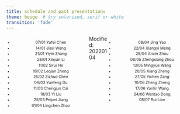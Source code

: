 ```yaml
---
title: schedule and past presentations
theme: beige  # try solarized, serif or white
transition: 'fade'
---
```


<div class="right">


- 08/04 Jing Yao
- 22/04 Xiangyi Meng
- 29/04 Anxin Zhou
- 06/05 Zhengxiang Zhou
- 13/05 Mingyue Wang
- 20/05 Xiang Zheng
- 27/05 Yichen Zang
- 10/06 Zheng Zheng
- 17/06 Yanlin Wang
- 24/06 Wentao Dong
- 08/07 Rui Lian

</div>
<!-- .element: style="font-size:70%;" -->

<div class="left">


- 07/01 Yufei Chen
- 14/01 Jiasi Weng
- 21/01 Yiyin Zhang
- 28/01 Xinyan Li
- 11/02 Sirui He
- 18/02 Leqian Zheng
- 25/02 Zizhuo Chen
- 04/03 Yuefeng Du
- 11/03 Chengjun Cai
- 18/03 Yi Liu
- 25/03 Peipei Jiang
- 01/04 Lingchen Zhao

</div>
<!-- .element: style="font-size:70%;" -->


Modified: 20220104

<style>
.left {
    margin: 0 0 0 0;
    text-align: center;
    float: left;
    z-index:-10;
    width:45%;
    font-size: 0.75em;
    line-height: 1.5;
}
.right {
    margin: 0 0 0 0;
    float: right;
    text-align: center;
    z-index:-10;
    width:45%;
    font-size: 0.75em;
    line-height: 1.5;
}
</style>
